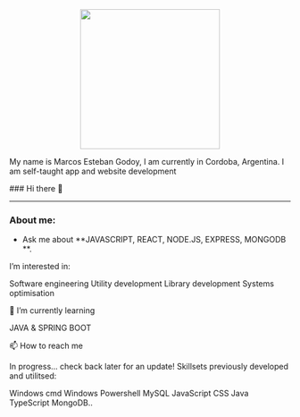   
  <div id="header" align="center">
          <img src="https://media.giphy.com/media/iIqmM5tTjmpOB9mpbn/giphy.gif" width="250" </>
           <p align ="left">
            My name is Marcos Esteban Godoy, I am currently in Cordoba, Argentina.
                I am self-taught app and website development
           
  </p>
</div>
### Hi there 👋

***

###  About me:
-  Ask me about **JAVASCRIPT, REACT, NODE.JS, EXPRESS, MONGODB **.

 I’m interested in:

Software engineering
Utility development
Library development
Systems optimisation

🌱 I’m currently learning

JAVA & SPRING BOOT 

📫 How to reach me

In progress... check back later for an update!
Skillsets previously developed and utilitsed:

Windows cmd
Windows Powershell
MySQL
JavaScript
CSS
Java
TypeScript
MongoDB..
